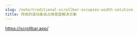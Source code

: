 ```yaml
---
slug: /note/traditional-scrollbar-occupies-width-solution
title: 传统的滚动条会占用宽度解决方案
---
```

https://scrollbar.app/
